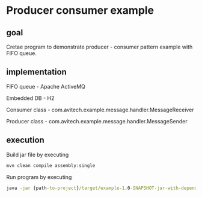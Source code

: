 # Producer consumer example

## goal

Cretae program to demonstrate producer - consumer pattern example with FIFO queue.

## implementation

FIFO queue - Apache ActiveMQ

Embedded DB - H2

Consumer class - com.avitech.example.message.handler.MessageReceiver

Producer class - com.avitech.example.message.handler.MessageSender

## execution
Build jar file by executing
```cmd
mvn clean compile assembly:single
```
Run program by executing
```cmd
java -jar {path-to-project}/target/example-1.0-SNAPSHOT-jar-with-dependencies.jar
```
